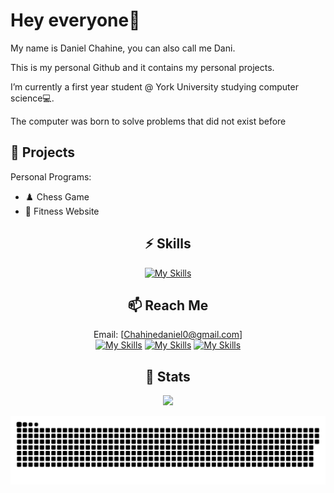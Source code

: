 # Hey everyone👋
My name is Daniel Chahine, you can also call me Dani.

This is my personal Github and it contains my personal projects.

I’m currently a first year student @ York University studying computer science💻.

The computer was born to solve problems that did not exist before

## 🚧 Projects

Personal Programs:

- ♟️ Chess Game 
- 💪 Fitness Website

<div align="center">

## ⚡️ Skills

[![My Skills](https://skillicons.dev/icons?i=py,java,html,cs,arduino,eclipse,vscode,figma)](https://github.com/DanielChahine0)

</div>

<div align="center">
  
## 📫 Reach Me
  
Email: [Chahinedaniel0@gmail.com]
<br>
[![My Skills](https://skillicons.dev/icons?i=linkedin)](https://www.linkedin.com/in/daniel-chahine-68355820a/)
[![My Skills](https://skillicons.dev/icons?i=github)](https://github.com/DanielChahine0)
[![My Skills](https://skillicons.dev/icons?i=instagram)](https://www.instagram.com/dxni.ch/)
</div>

<div align="center">
  
## 🔖 Stats

  ![](https://komarev.com/ghpvc/?username=DanielChahine0&color=209ac9)
  
  <a href=#><img src="contributions.svg"></a>

</div>
